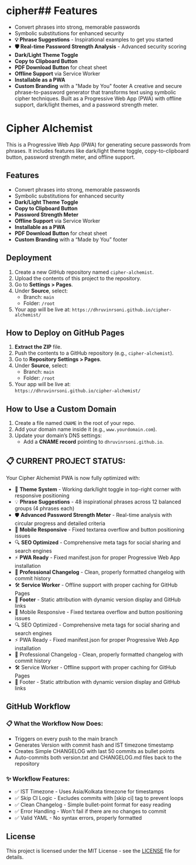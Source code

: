 # cipher## Features
- Convert phrases into strong, memorable passwords
- Symbolic substitutions for enhanced security
- **💡 Phrase Suggestions** - Inspirational examples to get you started
- **🛡️ Real-time Password Strength Analysis** - Advanced security scoring
- **Dark/Light Theme Toggle**
- **Copy to Clipboard Button**
- **PDF Download Button** for cheat sheet
- **Offline Support** via Service Worker
- **Installable as a PWA**
- **Custom Branding** with a "Made by You" footer
A creative and secure phrase-to-password generator that transforms text using symbolic cipher techniques. Built as a Progressive Web App (PWA) with offline support, dark/light themes, and a password strength meter.


# Cipher Alchemist

This is a Progressive Web App (PWA) for generating secure passwords from phrases. It includes features like dark/light theme toggle, copy-to-clipboard button, password strength meter, and offline support.

## Features
- Convert phrases into strong, memorable passwords
- Symbolic substitutions for enhanced security
- **Dark/Light Theme Toggle**
- **Copy to Clipboard Button**
- **Password Strength Meter**
- **Offline Support** via Service Worker
- **Installable as a PWA**
- **PDF Download Button** for cheat sheet
- **Custom Branding** with a “Made by You” footer

## Deployment
1. Create a new GitHub repository named `cipher-alchemist`.
2. Upload the contents of this project to the repository.
3. Go to **Settings > Pages**.
4. Under **Source**, select:
   - Branch: `main`
   - Folder: `/root`
5. Your app will be live at: `https://dhruvinrsoni.github.io/cipher-alchemist/`

## How to Deploy on GitHub Pages

1. **Extract the ZIP** file.
2. Push the contents to a GitHub repository (e.g., `cipher-alchemist`).
3. Go to **Repository Settings > Pages**.
4. Under **Source**, select:
   - Branch: `main`
   - Folder: `/root`
5. Your app will be live at:  
   `https://dhruvinrsoni.github.io/cipher-alchemist/`

## How to Use a Custom Domain

1. Create a file named `CNAME` in the root of your repo.
2. Add your domain name inside it (e.g., `www.yourdomain.com`).
3. Update your domain’s DNS settings:
   - Add a **CNAME record** pointing to `dhruvinrsoni.github.io`.

## 📋 CURRENT PROJECT STATUS:

Your Cipher Alchemist PWA is now fully optimized with:

- 🎨 **Theme System** - Working dark/light toggle in top-right corner with responsive positioning
- 💡 **Phrase Suggestions** - 48 inspirational phrases across 12 balanced groups (4 phrases each)
- 🛡️ **Advanced Password Strength Meter** - Real-time analysis with circular progress and detailed criteria
- 📱 **Mobile Responsive** - Fixed textarea overflow and button positioning issues
- 🔍 **SEO Optimized** - Comprehensive meta tags for social sharing and search engines
- ⚡ **PWA Ready** - Fixed manifest.json for proper Progressive Web App installation
- 📝 **Professional Changelog** - Clean, properly formatted changelog with commit history
- 🛠️ **Service Worker** - Offline support with proper caching for GitHub Pages
- 🔗 **Footer** - Static attribution with dynamic version display and GitHub links
- 📱 Mobile Responsive - Fixed textarea overflow and button positioning issues
- 🔍 SEO Optimized - Comprehensive meta tags for social sharing and search engines
- ⚡ PWA Ready - Fixed manifest.json for proper Progressive Web App installation
- 📝 Professional Changelog - Clean, properly formatted changelog with commit history
- 🛠️ Service Worker - Offline support with proper caching for GitHub Pages
- 🔗 Footer - Static attribution with dynamic version display and GitHub links

## GitHub Workflow

### 📋 What the Workflow Now Does:

- Triggers on every push to the main branch
- Generates Version with commit hash and IST timezone timestamp
- Creates Simple CHANGELOG with last 50 commits as bullet points
- Auto-commits both version.txt and CHANGELOG.md files back to the repository

### ✨ Workflow Features:

- ✅ IST Timezone - Uses Asia/Kolkata timezone for timestamps
- ✅ Skip CI Logic - Excludes commits with [skip ci] tag to prevent loops
- ✅ Clean Changelog - Simple bullet-point format for easy reading
- ✅ Error Handling - Won't fail if there are no changes to commit
- ✅ Valid YAML - No syntax errors, properly formatted

## License
This project is licensed under the MIT License - see the [LICENSE](LICENSE) file for details.

